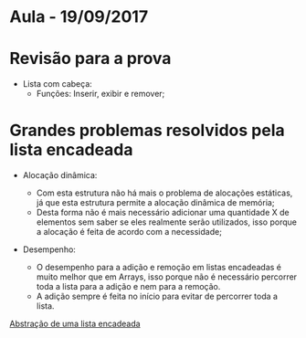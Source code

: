 # Aula - 19/09/2017

# Revisão para a prova

* Lista com cabeça:
    * Funções: Inserir, exibir e remover;


# Grandes problemas resolvidos pela lista encadeada

* Alocação dinâmica:
    * Com esta estrutura não há mais o problema de alocações estáticas, já que esta estrutura permite a alocação dinâmica de memória;
    * Desta forma não é mais necessário adicionar uma quantidade X de elementos sem saber se eles realmente serão utilizados, isso porque a alocação é feita de acordo com a necessidade;

* Desempenho:
    * O desempenho para a adição e remoção em listas encadeadas é muito melhor que em Arrays, isso porque não é necessário percorrer toda a lista para a adição e nem para a remoção.
    * A adição sempre é feita no início para evitar de percorrer toda a lista.


[Abstração de uma lista encadeada](https://drive.google.com/file/d/0BwQVdunN4yJBeDZIbU1CaDR5djg/view)